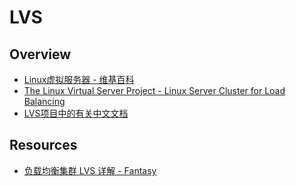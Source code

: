 # LVS

## Overview

- [Linux虚拟服务器 - 维基百科](https://zh.wikipedia.org/wiki/Linux%E8%99%9A%E6%8B%9F%E6%9C%8D%E5%8A%A1%E5%99%A8)
- [The Linux Virtual Server Project - Linux Server Cluster for Load Balancing](http://www.linuxvirtualserver.org/index.html)
- [LVS项目中的有关中文文档](http://www.linuxvirtualserver.org/zh/index.html)

## Resources

- [负载均衡集群 LVS 详解 - Fantasy](http://liaoph.com/lvs/)
